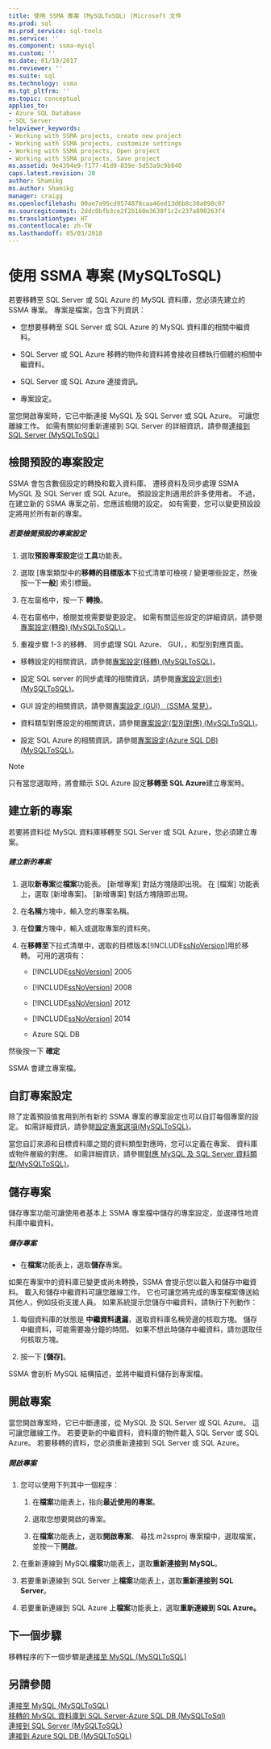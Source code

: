 ```yaml
---
title: 使用 SSMA 專案 (MySQLToSQL) |Microsoft 文件
ms.prod: sql
ms.prod_service: sql-tools
ms.service: ''
ms.component: ssma-mysql
ms.custom: ''
ms.date: 01/19/2017
ms.reviewer: ''
ms.suite: sql
ms.technology: ssma
ms.tgt_pltfrm: ''
ms.topic: conceptual
applies_to:
- Azure SQL Database
- SQL Server
helpviewer_keywords:
- Working with SSMA projects, create new project
- Working with SSMA projects, customize settings
- Working with SSMA projects, Open project
- Working with SSMA projects, Save project
ms.assetid: 9e4394e9-f177-41d9-839e-5d53a9c9b840
caps.latest.revision: 20
author: Shamikg
ms.author: Shamikg
manager: craigg
ms.openlocfilehash: 00ae7a95cd9574878caa46ed13d6b8c30a898c07
ms.sourcegitcommit: 2ddc0bfb3ce2f2b160e3638f1c2c237a898263f4
ms.translationtype: HT
ms.contentlocale: zh-TW
ms.lasthandoff: 05/03/2018
---
```

# <a name="working-with-ssma-projects-mysqltosql"></a>使用 SSMA 專案 (MySQLToSQL)
若要移轉至 SQL Server 或 SQL Azure 的 MySQL 資料庫，您必須先建立的 SSMA 專案。 專案是檔案，包含下列資訊：  
  
-   您想要移轉至 SQL Server 或 SQL Azure 的 MySQL 資料庫的相關中繼資料。  
  
-   SQL Server 或 SQL Azure 移轉的物件和資料將會接收目標執行個體的相關中繼資料。  
  
-   SQL Server 或 SQL Azure 連接資訊。  
  
-   專案設定。  
  
當您開啟專案時，它已中斷連接 MySQL 及 SQL Server 或 SQL Azure。 可讓您離線工作。 如需有關如何重新連接到 SQL Server 的詳細資訊，請參閱[連接到 SQL Server &#40;MySQLToSQL&#41;](../../ssma/mysql/connecting-to-sql-server-mysqltosql.md)  
  
## <a name="reviewing-default-project-settings"></a>檢閱預設的專案設定  
SSMA 會包含數個設定的轉換和載入資料庫、 遷移資料及同步處理 SSMA MySQL 及 SQL Server 或 SQL Azure。 預設設定則適用於許多使用者。 不過，在建立新的 SSMA 專案之前，您應該檢閱的設定。 如有需要，您可以變更預設設定將用於所有新的專案。  
  
##### <a name="to-review-default-project-settings"></a>若要檢閱預設的專案設定  
  
1.  選取**預設專案設定**從**工具**功能表。  
  
2.  選取 [專案類型中的**移轉的目標版本**下拉式清單可檢視 / 變更哪些設定，然後按一下**一般**] 索引標籤。  
  
3.  在左窗格中，按一下 **轉換**。  
  
4.  在右窗格中，檢閱並視需要變更設定。 如需有關這些設定的詳細資訊，請參閱[專案設定&#40;轉換&#41; &#40;MySQLToSQL&#41; ](../../ssma/mysql/project-settings-conversion-mysqltosql.md) 。  
  
5.  重複步驟 1-3 的移轉、 同步處理 SQL Azure、 GUI，，和型別對應頁面。  
  
-   移轉設定的相關資訊，請參閱[專案設定&#40;移轉&#41; &#40;MySQLToSQL&#41;](../../ssma/mysql/project-settings-migration-mysqltosql.md)。  
  
-   設定 SQL server 的同步處理的相關資訊，請參閱[專案設定&#40;同步&#41; &#40;MySQLToSQL&#41;](../../ssma/mysql/project-settings-synchronization-mysqltosql.md)。  
  
-   GUI 設定的相關資訊，請參閱[專案設定 (GUI) （SSMA 常見）](http://msdn.microsoft.com/en-us/cf06baf1-8714-48a3-95dc-781f6ca53693)。  
  
-   資料類型對應設定的相關資訊，請參閱[專案設定&#40;型別對應&#41; &#40;MySQLToSQL&#41;](../../ssma/mysql/project-settings-type-mapping-mysqltosql.md)。  
  
-   設定 SQL Azure 的相關資訊，請參閱[專案設定&#40;Azure SQL DB&#41; &#40;MySQLToSQL&#41;](../../ssma/mysql/project-settings-azure-sql-db-mysqltosql.md)。  
  
> [!NOTE]  
> 只有當您選取時，將會顯示 SQL Azure 設定**移轉至 SQL Azure**建立專案時。  
  
## <a name="creating-new-projects"></a>建立新的專案  
若要將資料從 MySQL 資料庫移轉至 SQL Server 或 SQL Azure，您必須建立專案。  
  
##### <a name="to-create-a-new-project"></a>建立新的專案  
  
1.  選取**新專案**從**檔案**功能表。 [新增專案]  對話方塊隨即出現。 在 [檔案] 功能表上，選取 [新增專案]。 [新增專案]  對話方塊隨即出現。  
  
2.  在**名稱**方塊中，輸入您的專案名稱。  
  
3.  在**位置**方塊中，輸入或選取專案的資料夾。  
  
4.  在**移轉至**下拉式清單中，選取的目標版本[!INCLUDE[ssNoVersion](../../includes/ssnoversion_md.md)]用於移轉。 可用的選項有：  
  
    -   [!INCLUDE[ssNoVersion](../../includes/ssnoversion_md.md)] 2005  
  
    -   [!INCLUDE[ssNoVersion](../../includes/ssnoversion_md.md)] 2008  
  
    -   [!INCLUDE[ssNoVersion](../../includes/ssnoversion_md.md)] 2012  
  
    -   [!INCLUDE[ssNoVersion](../../includes/ssnoversion_md.md)] 2014  
  
    -   Azure SQL DB  
  
然後按一下  **確定**  
  
SSMA 會建立專案檔。  
  
## <a name="customizing-project-settings"></a>自訂專案設定  
除了定義預設值套用到所有新的 SSMA 專案的專案設定也可以自訂每個專案的設定。 如需詳細資訊，請參閱[設定專案選項&#40;MySQLToSQL&#41;](../../ssma/mysql/setting-project-options-mysqltosql.md)。  
  
當您自訂來源和目標資料庫之間的資料類型對應時，您可以定義在專案、 資料庫或物件層級的對應。 如需詳細資訊，請參閱[對應 MySQL 及 SQL Server 資料類型&#40;MySQLToSQL&#41;](../../ssma/mysql/mapping-mysql-and-sql-server-data-types-mysqltosql.md)。  
  
## <a name="saving-projects"></a>儲存專案  
儲存專案功能可讓使用者基本上 SSMA 專案檔中儲存的專案設定，並選擇性地資料庫中繼資料。  
  
##### <a name="to-save-a-project"></a>儲存專案  
  
-   在**檔案**功能表上，選取**儲存**專案。  
  
如果在專案中的資料庫已變更或尚未轉換，SSMA 會提示您以載入和儲存中繼資料。 載入和儲存中繼資料可讓您離線工作。 它也可讓您將完成的專案檔案傳送給其他人，例如技術支援人員。 如果系統提示您儲存中繼資料，請執行下列動作：  
  
1.  每個資料庫的狀態是 **中繼資料遺漏**，選取資料庫名稱旁邊的核取方塊。 儲存中繼資料，可能需要幾分鐘的時間。 如果不想此時儲存中繼資料，請勿選取任何核取方塊。  
  
2.  按一下 **[儲存]**。  
  
SSMA 會剖析 MySQL 結構描述，並將中繼資料儲存到專案檔。  
  
## <a name="opening-projects"></a>開啟專案  
當您開啟專案時，它已中斷連接，從 MySQL 及 SQL Server 或 SQL Azure。 這可讓您離線工作。 若要更新的中繼資料，資料庫的物件載入 SQL Server 或 SQL Azure。 若要移轉的資料，您必須重新連接到 SQL Server 或 SQL Azure。  
  
##### <a name="to-open-a-project"></a>開啟專案  
  
1.  您可以使用下列其中一個程序：  
  
    1.  在**檔案**功能表上，指向**最近使用的專案**。  
  
    2.  選取您想要開啟的專案。  
  
    3.  在**檔案**功能表上，選取**開啟專案**、 尋找.m2ssproj 專案檔中，選取檔案，並按一下**開啟**。  
  
2.  在重新連線到 MySQL**檔案**功能表上，選取**重新連接到 MySQL**。  
  
3.  若要重新連線到 SQL Server 上**檔案**功能表上，選取**重新連接到 SQL Server**。  
  
4.  若要重新連線到 SQL Azure 上**檔案**功能表上，選取**重新連線到 SQL Azure。**  
  
## <a name="next-step"></a>下一個步驟  
移轉程序的下一個步驟是[連接至 MySQL &#40;MySQLToSQL&#41;](../../ssma/mysql/connecting-to-mysql-mysqltosql.md)  
  
## <a name="see-also"></a>另請參閱  
[連接至 MySQL &#40;MySQLToSQL&#41;](../../ssma/mysql/connecting-to-mysql-mysqltosql.md)  
[移轉的 MySQL 資料庫到 SQL Server-Azure SQL DB &#40;MySQLToSql&#41;](../../ssma/mysql/migrating-mysql-databases-to-sql-server-azure-sql-db-mysqltosql.md)  
[連接到 SQL Server &#40;MySQLToSQL&#41;](../../ssma/mysql/connecting-to-sql-server-mysqltosql.md)  
[連接到 Azure SQL DB &#40;MySQLToSQL&#41;](../../ssma/mysql/connecting-to-azure-sql-db-mysqltosql.md)  
  

